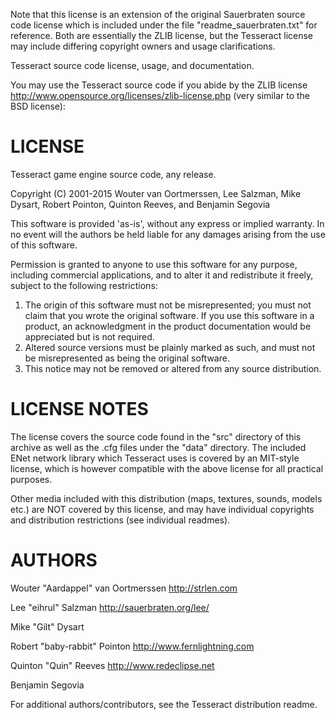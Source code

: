 Note that this license is an extension of the original Sauerbraten source 
code license which is included under the file "readme_sauerbraten.txt" for
reference. Both are essentially the ZLIB license, but the Tesseract license 
may include differing copyright owners and usage clarifications.

Tesseract source code license, usage, and documentation.

You may use the Tesseract source code if you abide by the ZLIB license
http://www.opensource.org/licenses/zlib-license.php
(very similar to the BSD license):


# LICENSE

Tesseract game engine source code, any release.

Copyright (C) 2001-2015 Wouter van Oortmerssen, Lee Salzman, Mike Dysart, Robert Pointon, Quinton Reeves, and Benjamin Segovia

This software is provided 'as-is', without any express or implied
warranty.  In no event will the authors be held liable for any damages
arising from the use of this software.

Permission is granted to anyone to use this software for any purpose,
including commercial applications, and to alter it and redistribute it
freely, subject to the following restrictions:

1. The origin of this software must not be misrepresented; you must not
   claim that you wrote the original software. If you use this software
   in a product, an acknowledgment in the product documentation would be
   appreciated but is not required.
2. Altered source versions must be plainly marked as such, and must not be
   misrepresented as being the original software.
3. This notice may not be removed or altered from any source distribution.


# LICENSE NOTES

The license covers the source code found in the "src" directory of this
archive as well as the .cfg files under the "data" directory. The included 
ENet network library which Tesseract uses is covered by an MIT-style 
license, which is however compatible with the above license for all 
practical purposes.

Other media included with this distribution (maps, textures, sounds, models etc.)
are NOT covered by this license, and may have individual copyrights and
distribution restrictions (see individual readmes).

# AUTHORS

Wouter "Aardappel" van Oortmerssen
http://strlen.com

Lee "eihrul" Salzman 
http://sauerbraten.org/lee/

Mike "Gilt" Dysart

Robert "baby-rabbit" Pointon
http://www.fernlightning.com

Quinton "Quin" Reeves
http://www.redeclipse.net

Benjamin Segovia

For additional authors/contributors, see the Tesseract distribution readme.


